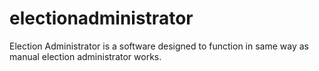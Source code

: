 # electionadministrator
 Election Administrator is a software designed to function in same way as manual election administrator works.
